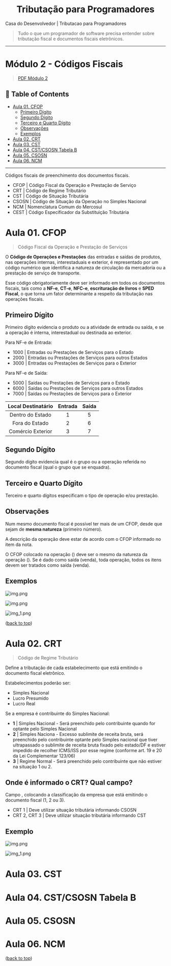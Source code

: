 <div name="#top-readme" align=center>
  <h1>Tributação para Programadores</h1>
</div>

Casa do Desenvolvedor | Tributacao para Programadores

> Tudo o que um programador de software precisa entender sobre tributação fiscal e documentos fiscais eletrônicos.

---

# Módulo 2 - Códigos Fiscais

> [PDF Módulo 2](assets/Modulo2.pdf)

## 📌 Table of Contents

- [Aula 01. CFOP](#aula-01-cfop)
  - [Primeiro Dígito](#primeiro-dígito)
  - [Segundo Dígito](#segundo-dígito)
  - [Terceiro e Quarto Dígito](#terceiro-e-quarto-dígito)
  - [Observações](#observações)
  - [Exemplos](#exemplos)
- [Aula 02. CRT](#aula-02-crt)
- [Aula 03. CST](#aula-03-cst)
- [Aula 04. CST/CSOSN Tabela B](#aula-04-cstcsosn-tabela-b)
- [Aula 05. CSOSN](#aula-05-csosn)
- [Aula 06. NCM](#aula-06-ncm)

---

Códigos fiscais de preenchimento dos documentos fiscais.

- CFOP | Código Fiscal da Operação e Prestação de Serviço
- CRT | Código de Regime Tributário
- CST | Código de Situação Tributária
- CSOSN | Código de Situação da Operação no Simples Nacional
- NCM | Nomenclatura Comum do Mercosul
- CEST | Código Especificador da Substituição Tributária

# Aula 01. CFOP

> Código Fiscal da Operação e Prestação de Serviços

O **Código de Operações e Prestações** das entradas e saídas de produtos, nas operações internas, interestaduais e exterior, é representado por um código numérico que identifica a natureza de circulação da mercadoria ou a prestação de serviço de transporte.

Esse código obrigatoriamente deve ser informado em todos os documentos fiscais, tais como a **NF-e**, **CT-e**, **NFC-e**, **escrituração de livros** e **SPED Fiscal**, o que torna um fator determinante a respeito da tributação nas operações fiscais.

## Primeiro Dígito

Primeiro dígito evidencia o produto ou a atividade de entrada ou saída, e se a operação é interna, interestadual ou destinada ao exterior.

Para NF-e de Entrada:

  - 1000 | Entradas ou Prestações de Serviços para o Estado
  - 2000 | Entradas ou Prestações de Serviços para outros Estados
  - 3000 | Entradas ou Prestações de Serviços para o Exterior

Para NF-e de Saída:

- 5000 | Saídas ou Prestações de Serviços para o Estado
- 6000 | Saídas ou Prestações de Serviços para outros Estados
- 7000 | Saídas ou Prestações de Serviços para o Exterior

| Local Destinatário | Entrada | Saída |
|:------------------:|:-------:|:-----:|
|  Dentro do Estado  |    1    |   5   |
|   Fora do Estado   |    2    |   6   |
| Comércio Exterior  |    3    |   7   |

## Segundo Dígito

Segundo dígito evidencia qual é o grupo ou a operação referida no documento fiscal (qual o grupo que se enquadra).

## Terceiro e Quarto Dígito

Terceiro e quarto dígitos especificam o tipo de operação e/ou prestação.

## Observações

Num mesmo documento fiscal é possível ter mais de um CFOP, desde que sejam de **mesma natureza** (primeiro número).

A descrição da operação deve estar de acordo com o CFOP informado no item da nota.

O CFOP colocado na operação (<CFOP>) deve ser o mesmo da natureza da operação (<natOp>).
Se é dado como saída (venda), toda operação, todos os itens devem ser tratados como saída (venda).

## Exemplos

![img.png](assets/images/img.png)

![img.png](assets/images/img_2.png)

![img_1.png](assets/images/img_1.png)

<p>(<a href="#top-readme">back to top</a>)</p>

# Aula 02. CRT

> Código de Regime Tributário
 
Define a tributação de cada estabelecimento que está emitindo o documento fiscal eletrônico.

Estabelecimentos poderão ser:
- Simples Nacional
- Lucro Presumido
- Lucro Real

Se a empresa é contribuinte do Simples Nacional:
- **1** | Simples Nacional - Será preenchido pelo contribuinte quando for optante pelo Simples Nacional
- **2** | Simples Naciona - Excesso sublimite de receita bruta, será preenchido pelo contribuinte optante pelo Simples nacional que tiver ultrapassado o sublimite de receita bruta fixado pelo estado/DF e estiver impedido de recolher ICMS/ISS por esse regime (conforme art. 19 e 20 da Lei Complementar 123/06)
- **3** | Regime Normal - Será preenchido pelo contribuinte que não estiver na situação 1 ou 2.

## Onde é informado o CRT? Qual campo?

Campo **<CRT>**, colocando a classificação da empresa que está emitindo o documento fiscal (1, 2 ou 3).

- CRT 1 | Deve utilizar situação tributária informando CSOSN
- CRT 2, CRT 3  | Deve utilizar situação tributária informando CST

## Exemplo

![img.png](assets/images/img_3.png)

![img_1.png](assets/images/img_4.png)

# Aula 03. CST

# Aula 04. CST/CSOSN Tabela B

# Aula 05. CSOSN

# Aula 06. NCM

<p>(<a href="#top-readme">back to top</a>)</p>
